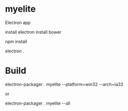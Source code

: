 # myelite
Electron app


install electron
install bower

npm install 

electron .


# Build

electron-packager . myelite --platform=win32 --arch=ia32

or

electron-packager . myelite --all

